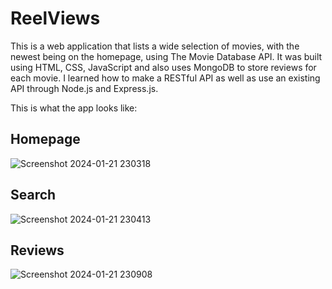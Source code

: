 # ReelViews

This is a web application that lists a wide selection of movies, with the newest being on the homepage, using The Movie Database API. It was built using HTML, CSS, JavaScript and also uses MongoDB to store reviews for each movie. I learned how to make a RESTful API as well as use an existing API through Node.js and Express.js.


This is what the app looks like:

## Homepage
![Screenshot 2024-01-21 230318](https://github.com/abhiverma13/Movie-Review-App/assets/117491988/05e82592-3fcf-4ec2-987d-cfa50b187fa9)

## Search
![Screenshot 2024-01-21 230413](https://github.com/abhiverma13/Movie-Review-App/assets/117491988/33e10a5c-a6da-4e84-897c-a53bbaf5c8a2)

## Reviews
![Screenshot 2024-01-21 230908](https://github.com/abhiverma13/Movie-Review-App/assets/117491988/17e57ba3-aef0-4375-aa89-8b046b8436e7)
